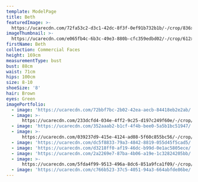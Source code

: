 ```yaml
---
template: ModelPage
title: Beth
featuredImage: >-
  https://ucarecdn.com/72fa53c2-d3c1-42dc-8f3f-0ef91b732b1b/-/crop/836x509/0,115/-/preview/
imageThumbnail: >-
  https://ucarecdn.com/e065fb4c-6b3c-49e3-880b-cfc359edbd02/-/crop/612x877/149,19/-/preview/
firstName: Beth
collection: Commercial Faces
height: 169cm
measurementType: bust
bust: 88cm
waist: 71cm
hips: 100cm
size: 8-10
shoeSize: '8'
hair: Brown
eyes: Green
imagePortfolio:
  - image: 'https://ucarecdn.com/72bbf7bc-2b02-42ea-aecb-84418eb2e2ab/'
  - image: >-
      https://ucarecdn.com/233dcfd4-034e-4ff2-9c25-d197c249f60e/-/crop/642x809/0,154/-/preview/
  - image: 'https://ucarecdn.com/352aaab2-b1cf-4f4b-bee0-5a5b1bc51947/'
  - image: >-
      https://ucarecdn.com/039237d9-415e-4124-ad08-5f60c855bc56/-/crop/642x797/0,166/-/preview/
  - image: 'https://ucarecdn.com/dc5f8833-79a3-4842-8819-055d45f5cad5/'
  - image: 'https://ucarecdn.com/d3218ff0-af19-46dc-b99d-0e1ac5805ece/'
  - image: 'https://ucarecdn.com/2a2269e7-87ba-4b06-a19e-1c32824205bb/'
  - image: >-
      https://ucarecdn.com/5fda4f99-9513-496a-8dc6-851a9fca1f09/-/crop/642x781/0,182/-/preview/
  - image: 'https://ucarecdn.com/c766b523-37c5-4051-94a3-664abfde86be/'
---
```


